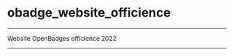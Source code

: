 # obadge_website_officience

------------------------------------------------------------------------------------------------------------------------------------------------------------------------------------

Website OpenBadges officience 2022

------------------------------------------------------------------------------------------------------------------------------------------------------------------------------------
